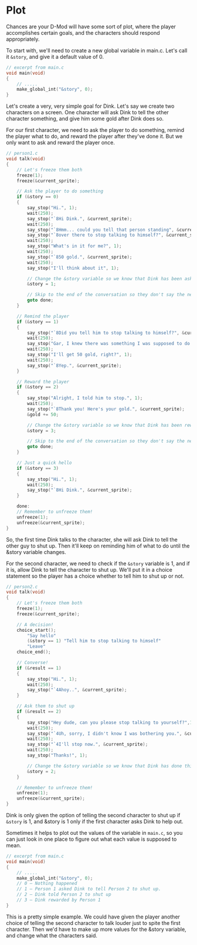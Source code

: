 # Plot

Chances are your D-Mod will have some sort of plot, where the player accomplishes certain goals, and the characters should respond appropriately.

To start with, we'll need to create a new global variable in main.c. Let's call it `&story`, and give it a default value of 0.

```c
// excerpt from main.c
void main(void)
{
    // .....
    make_global_int("&story", 0);
}
```

Let's create a very, very simple goal for Dink. Let's say we create two characters on a screen. One character will ask Dink to tell the other character something, and give him some gold after Dink does so.

For our first character, we need to ask the player to do something, remind the player what to do, and reward the player after they've done it. But we only want to ask and reward the player once.

```c
// person1.c
void talk(void)
{
    // Let's freeze them both
    freeze(1);
    freeze(&current_sprite);

    // Ask the player to do something
    if (&story == 0)
    {
        say_stop("Hi.", 1);
        wait(250);
        say_stop("`8Hi Dink.", &current_sprite);
        wait(250);
        say_stop("`8Hmm... could you tell that person standing", &current_sprite);
        say_stop("`8over there to stop talking to himself?", &current_sprite);
        wait(250); 
        say_stop("What's in it for me?", 1);
        wait(250);
        say_stop("`850 gold.", &current_sprite);
        wait(250);
        say_stop("I'll think about it", 1);

        // Change the &story variable so we know that Dink has been asked.
        &story = 1;

        // Skip to the end of the conversation so they don't say the next thing.
        goto done;
    }

    // Remind the player
    if (&story == 1)
    {
        say_stop("`8Did you tell him to stop talking to himself?", &current_sprite);
        wait(250);
        say_stop("Gar, I knew there was something I was supposed to do.", 1);
        wait(250);
        say_stop("I'll get 50 gold, right?", 1);
        wait(250);
        say_stop("`8Yep.", &current_sprite);
    }

    // Reward the player
    if (&story == 2)
    {
        say_stop("Alright, I told him to stop.", 1);
        wait(250);
        say_stop("`8Thank you! Here's your gold.", &current_sprite);
        &gold += 50;

        // Change the &story variable so we know that Dink has been rewarded
        &story = 3;

        // Skip to the end of the conversation so they don't say the next thing.
        goto done;
    }

    // Just a quick hello
    if (&story == 3)
    { 
        say_stop("Hi.", 1);
        wait(250);
        say_stop("`8Hi Dink.", &current_sprite);
    }

    done:
    // Remember to unfreeze them!
    unfreeze(1);
    unfreeze(&current_sprite);
}
```

So, the first time Dink talks to the character, she will ask Dink to tell the other guy to shut up. Then it'll keep on reminding him of what to do until the &story variable changes.

For the second character, we need to check if the `&story` variable is 1, and if it is, allow Dink to tell the character to shut up. We'll put it in a choice statement so the player has a choice whether to tell him to shut up or not.

```c
// person2.c
void talk(void)
{
    // Let's freeze them both
    freeze(1);
    freeze(&current_sprite);

    // A decision!
    choice_start();
        "Say hello"
        (&story == 1) "Tell him to stop talking to himself"
        "Leave"
    choice_end();

    // Converse!
    if (&result == 1)
    {
        say_stop("Hi.", 1);
        wait(250);
        say_stop("`4Ahoy..", &current_sprite);
    }

    // Ask them to shut up
    if (&result == 2)
    {
        say_stop("Hey dude, can you please stop talking to yourself?",1);
        wait(250);
        say_stop("`4Uh, sorry, I didn't know I was bothering you.", &current_sprite);
        wait(250);
        say_stop("`4I'll stop now.", &current_sprite);
        wait(250);
        say_stop("Thanks!", 1);

        // Change the &story variable so we know that Dink has done this.
        &story = 2;
    }

    // Remember to unfreeze them!
    unfreeze(1);
    unfreeze(&current_sprite);
}
```

Dink is only given the option of telling the second character to shut up if `&story` is 1, and &story is 1 only if the first character asks Dink to help out.

Sometimes it helps to plot out the values of the variable in `main.c`, so you can just look in one place to figure out what each value is supposed to mean.

```c
// excerpt from main.c
void main(void)
{
    // .....
    make_global_int("&story", 0);
    // 0 – Nothing happened
    // 1 – Person 1 asked Dink to tell Person 2 to shut up.
    // 2 – Dink told Person 2 to shut up
    // 3 – Dink rewarded by Person 1
}
```

This is a pretty simple example. We could have given the player another choice of telling the second character to talk louder just to spite the first character. Then we'd have to make up more values for the &story variable, and change what the characters said.
